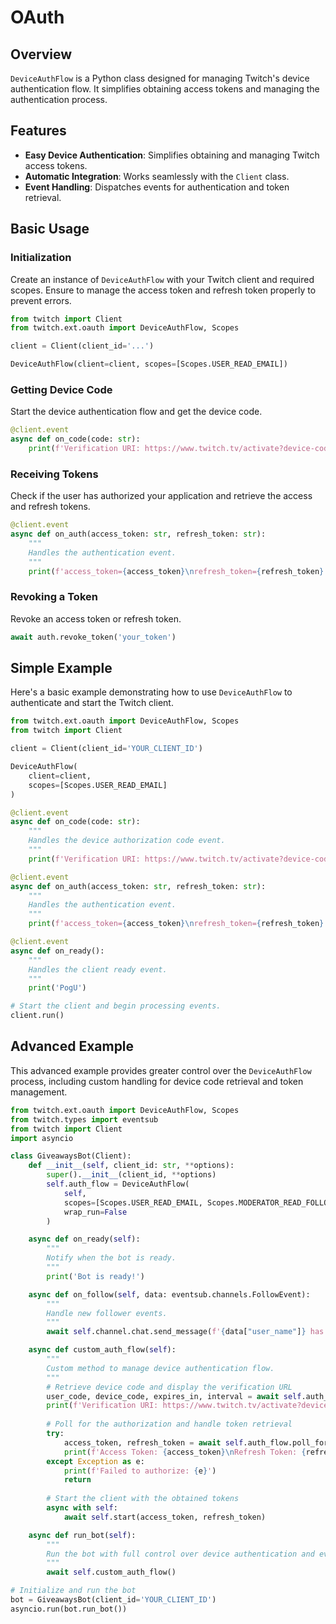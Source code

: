 # OAuth

## Overview

`DeviceAuthFlow` is a Python class designed for managing Twitch's device authentication flow. It simplifies obtaining access tokens and managing the authentication process.

## Features

- **Easy Device Authentication**: Simplifies obtaining and managing Twitch access tokens.
- **Automatic Integration**: Works seamlessly with the `Client` class.
- **Event Handling**: Dispatches events for authentication and token retrieval.

## Basic Usage

### Initialization

Create an instance of `DeviceAuthFlow` with your Twitch client and required scopes.
Ensure to manage the access token and refresh token properly to prevent errors.

```python
from twitch import Client
from twitch.ext.oauth import DeviceAuthFlow, Scopes

client = Client(client_id='...')

DeviceAuthFlow(client=client, scopes=[Scopes.USER_READ_EMAIL])
```

### Getting Device Code

Start the device authentication flow and get the device code.

```python
@client.event
async def on_code(code: str):
    print(f'Verification URI: https://www.twitch.tv/activate?device-code={code}')
```

### Receiving Tokens

Check if the user has authorized your application and retrieve the access and refresh tokens.

```python
@client.event
async def on_auth(access_token: str, refresh_token: str):
    """
    Handles the authentication event.
    """
    print(f'access_token={access_token}\nrefresh_token={refresh_token}')
```

### Revoking a Token

Revoke an access token or refresh token.

```python
await auth.revoke_token('your_token')
```

## Simple Example

Here's a basic example demonstrating how to use `DeviceAuthFlow` to authenticate and start the Twitch client.

```python
from twitch.ext.oauth import DeviceAuthFlow, Scopes
from twitch import Client

client = Client(client_id='YOUR_CLIENT_ID')

DeviceAuthFlow(
    client=client,
    scopes=[Scopes.USER_READ_EMAIL]
)

@client.event
async def on_code(code: str):
    """
    Handles the device authorization code event.
    """
    print(f'Verification URI: https://www.twitch.tv/activate?device-code={code}')

@client.event
async def on_auth(access_token: str, refresh_token: str):
    """
    Handles the authentication event.
    """
    print(f'access_token={access_token}\nrefresh_token={refresh_token}')

@client.event
async def on_ready():
    """
    Handles the client ready event.
    """
    print('PogU')

# Start the client and begin processing events.
client.run()
```

## Advanced Example

This advanced example provides greater control over the `DeviceAuthFlow` process,
including custom handling for device code retrieval and token management.

```python
from twitch.ext.oauth import DeviceAuthFlow, Scopes
from twitch.types import eventsub
from twitch import Client
import asyncio

class GiveawaysBot(Client):
    def __init__(self, client_id: str, **options):
        super().__init__(client_id, **options)
        self.auth_flow = DeviceAuthFlow(
            self,
            scopes=[Scopes.USER_READ_EMAIL, Scopes.MODERATOR_READ_FOLLOWERS],
            wrap_run=False
        )

    async def on_ready(self):
        """
        Notify when the bot is ready.
        """
        print('Bot is ready!')

    async def on_follow(self, data: eventsub.channels.FollowEvent):
        """
        Handle new follower events.
        """
        await self.channel.chat.send_message(f'{data["user_name"]} has followed the channel!')

    async def custom_auth_flow(self):
        """
        Custom method to manage device authentication flow.
        """
        # Retrieve device code and display the verification URL
        user_code, device_code, expires_in, interval = await self.auth_flow.get_device_code()
        print(f'Verification URI: https://www.twitch.tv/activate?device-code={device_code}')
        
        # Poll for the authorization and handle token retrieval
        try:
            access_token, refresh_token = await self.auth_flow.poll_for_authorization(device_code, expires_in, interval)
            print(f'Access Token: {access_token}\nRefresh Token: {refresh_token}')
        except Exception as e:
            print(f'Failed to authorize: {e}')
            return
        
        # Start the client with the obtained tokens
        async with self:
            await self.start(access_token, refresh_token)

    async def run_bot(self):
        """
        Run the bot with full control over device authentication and event handling.
        """
        await self.custom_auth_flow()

# Initialize and run the bot
bot = GiveawaysBot(client_id='YOUR_CLIENT_ID')
asyncio.run(bot.run_bot())
```
